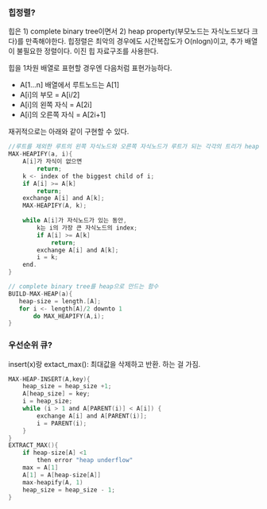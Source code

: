 ### 힙정렬?

힙은 1) complete binary tree이면서 2) heap property(부모노드는 자식노드보다 크다)를 만족해야한다.
힙정렬은 최악의 경우에도 시간복잡도가 O(nlogn)이고, 추가 배열이 불필요한 정렬이다. 이진 힙 자료구조를 사용한다.


힙을 1차원 배열로 표현할 경우엔 다음처럼 표현가능하다.
  - A[1...n] 배열에서 루트노드는 A[1]
  - A[i]의 부모 = A[i/2]
  - A[i]의 왼쪽 자식 = A[2i]
  - A[i]의 오른쪽 자식 = A[2i+1]
  
재귀적으로는 아래와 같이 구현할 수 있다.
```C
//루트를 제외한 루트의 왼쪽 자식노드와 오른쪽 자식노드가 루트가 되는 각각의 트리가 heap property를 만족하는 상황에서, 힙으로 만들어주는 연산.
MAX-HEAPIFY(a, i){
    A[i]가 자식이 없으면
        return;
    k <- index of the biggest child of i;
    if A[i] >= A[k]
        return;
    exchange A[i] and A[k];
    MAX-HEAPIFY(A, k);
    
    while A[i]가 자식노드가 있는 동안,
        k는 i의 가장 큰 자식노드의 index;
        if A[i] >= A[k]
            return;
        exchange A[i] and A[k];
        i = k;
    end.
}

// complete binary tree를 heap으로 만드는 함수
BUILD-MAX-HEAP(a){
   heap-size = length.[A];
   for i <- length[A]/2 downto 1
       do MAX_HEAPIFY(A,i);
}

```


### 우선순위 큐?

insert(x)랑 extact_max(): 최대값을 삭제하고 반환. 하는 걸 가짐.

```C
MAX-HEAP-INSERT(A,key){
    heap_size = heap_size +1;
    A[heap_size] = key;
    i = heap_size;
    while (i > 1 and A[PARENT(i)] < A[i]) {
        exchange A[i] and A[PARENT(i)];
        i = PARENT(i);
    }
}
EXTRACT_MAX(){
    if heap-size[A] <1
        then error "heap underflow"
    max = A[1]
    A[1] = A[heap-size[A]]    
    max-heapify(A, 1)    
    heap_size = heap_size - 1;
}

```

